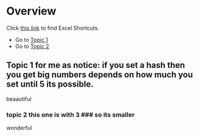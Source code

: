 # Overview

Click [this link](https://excelhero.de/excel-tastenkombinationen/) to find Excel Shortcuts.

- Go to [Topic 1](#topic-1)
- Go to [Topic 2](#topic-2)

## Topic 1   for me as notice: if you set a hash then you get big numbers depends on how much you set until 5 its possible. 

beaautiful

### topic 2 this one is with 3 ### so its smaller 

wonderful

# 

